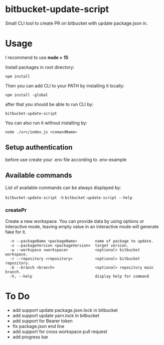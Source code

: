 # bitbucket-update-script

Small CLI tool to create PR on bitbucket with update package.json in.

# Usage

I recommend to use **node > 15**

Install packages in root directory:

`npm install`

Then you can add CLI to your PATH by installing it locally:

`npm install -global`

after that you should be able to run CLI by:

`bitbucket-update-script`

You can also run it without installing by:

`node ./src/index.js <comandName>`
## Setup authentication
before use create your .env file according to .env-example

## Available commands

List of available commands can be always displayed by:

`bitbucket-update-script -h`
`bitbucket-update-script --help`

### createPr
Create a new workspace. You can provide data by using options or interactive mode, leaving empty value in an interactive mode will generate fake for it.

```Options:
  -n --packageName <packageName>        name of package to update.
  -v --packageVersion <packageVersion>  target version.
  -w --workspace <workspace>            <optional> bitbucket workspace.
  -r --repository <repository>          <optional> bitbucket repository.
  -b --branch <branch>                  <optional> repository main branch.
  -h, --help                            display help for command
```

# To Do
* add support update package.json.lock in bitbucket
* add support update yarn.lock in bitbucket
* add support for Bearer token
* fix package.json end line
* add support for cross workspace pull request
* add progress bar
